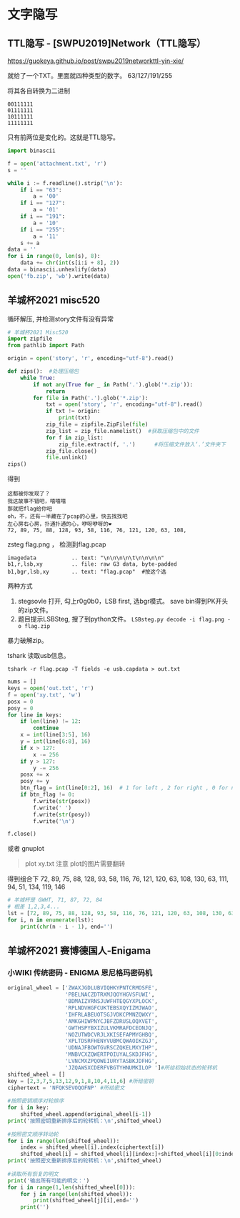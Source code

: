 
# 文字隐写
## TTL隐写 - [SWPU2019]Network（TTL隐写）

https://guokeya.github.io/post/swpu2019networkttl-yin-xie/

就给了一个TXT。里面就四种类型的数字。
63/127/191/255

将其各自转换为二进制
```
00111111
01111111
10111111
11111111
```

只有前两位是变化的。这就是TTL隐写。

```python
import binascii

f = open('attachment.txt', 'r')
s = ''

while i := f.readline().strip('\n'):
    if i == "63":
        a = '00'
    if i == "127":
        a = '01'
    if i == "191":
        a = '10'
    if i == "255":
        a = '11'
    s += a
data = ''
for i in range(0, len(s), 8):
    data += chr(int(s[i:i + 8], 2))
data = binascii.unhexlify(data)
open('fb.zip', 'wb').write(data)
```


## 羊城杯2021 misc520

循环解压, 并检测story文件有没有异常
```python
# 羊城杯2021 Misc520
import zipfile
from pathlib import Path

origin = open('story', 'r', encoding="utf-8").read()

def zips():  #处理压缩包
    while True:
        if not any(True for _ in Path('.').glob('*.zip')):
            return
        for file in Path('.').glob('*.zip'):
            txt = open('story', 'r', encoding="utf-8").read()
            if txt != origin:
                print(txt)
            zip_file = zipfile.ZipFile(file)
            zip_list = zip_file.namelist()  #获取压缩包中的文件
            for f in zip_list:
                zip_file.extract(f, '.')      #将压缩文件放入‘.’文件夹下
            zip_file.close()
            file.unlink()
zips()
```

得到
```
这都被你发现了？
我这故事不错吧，嘻嘻嘻
那就把flag给你吧
oh，不，还有一半藏在了pcap的心里，快去找找吧
左心房右心房，扑通扑通的心，咿呀咿呀的❤
72, 89, 75, 88, 128, 93, 58, 116, 76, 121, 120, 63, 108,
```
zsteg flag.png ， 检测到flag.pcap

```
imagedata           .. text: "\n\n\n\n\t\n\n\n\n"
b1,r,lsb,xy         .. file: raw G3 data, byte-padded
b1,bgr,lsb,xy       .. text: "flag.pcap"  #按这个选
```

两种方式
1. stegsovle 打开, 勾上r0g0b0，LSB first, 选bgr模式。 save bin得到PK开头的zip文件。 
2. 题目提示LSBSteg, 搜了到python文件。  `LSBsteg.py decode -i flag.png -o flag.zip`

暴力破解zip。

tshark 读取usb信息。

```
tshark -r flag.pcap -T fields -e usb.capdata > out.txt
```


```python
nums = []
keys = open('out.txt', 'r')
f = open('xy.txt', 'w')
posx = 0
posy = 0
for line in keys:
    if len(line) != 12:
        continue
    x = int(line[3:5], 16)
    y = int(line[6:8], 16)
    if x > 127:
        x -= 256
    if y > 127:
        y -= 256
    posx += x
    posy += y
    btn_flag = int(line[0:2], 16)  # 1 for left , 2 for right , 0 for nothing
    if btn_flag != 0:
        f.write(str(posx))
        f.write(' ')
        f.write(str(posy))
        f.write('\n')

f.close()
```
或者 
gnuplot
>plot xy.txt
注意 plot的图片需要翻转

得到组合下  72, 89, 75, 88, 128, 93, 58, 116, 76, 121, 120, 63, 108, 130, 63, 111, 94, 51, 134, 119, 146

```python
# 羊城杯是 GWHT, 71, 87, 72, 84
# 相差 1,2,3,4...
lst = [72, 89, 75, 88, 128, 93, 58, 116, 76, 121, 120, 63, 108, 130, 63, 111, 94, 51, 134, 119, 146]
for i, n in enumerate(lst):
    print(chr(n - i - 1), end='')

```


## 羊城杯2021 赛博德国人-Enigama



### 小WIKI 传统密码 - ENIGMA 恩尼格玛密码机

```python
original_wheel = ['ZWAXJGDLUBVIQHKYPNTCRMOSFE',
                  'PBELNACZDTRXMJQOYHGVSFUWI',
                  'BDMAIZVRNSJUWFHTEQGYXPLOCK',
                  'RPLNDVHGFCUKTEBSXQYIZMJWAO',
                  'IHFRLABEUOTSGJVDKCPMNZQWXY',
                  'AMKGHIWPNYCJBFZDRUSLOQXVET',
                  'GWTHSPYBXIZULVKMRAFDCEONJQ',
                  'NOZUTWDCVRJLXKISEFAPMYGHBQ',
                  'XPLTDSRFHENYVUBMCQWAOIKZGJ',
                  'UDNAJFBOWTGVRSCZQKELMXYIHP',
                  'MNBVCXZQWERTPOIUYALSKDJFHG',
                  'LVNCMXZPQOWEIURYTASBKJDFHG',
                  'JZQAWSXCDERFVBGTYHNUMKILOP ']#所给初始状态的轮转机
shifted_wheel = []
key = [2,3,7,5,13,12,9,1,8,10,4,11,6] #所给密钥
ciphertext = 'NFQKSEVOQOFNP' #所给密文
 
#按照密钥顺序对轮排序
for i in key:
    shifted_wheel.append(original_wheel[i-1])
print('按照密钥重新排序后的轮转机：\n',shifted_wheel)
 
#按照密文顺序转动轮
for i in range(len(shifted_wheel)):
    index = shifted_wheel[i].index(ciphertext[i])
    shifted_wheel[i] = shifted_wheel[i][index:]+shifted_wheel[i][0:index]
print('按照密文重新排序后的轮转机：\n',shifted_wheel)
 
#读取所有恢复的明文
print('输出所有可能的明文：')
for i in range(1,len(shifted_wheel[0])):
    for j in range(len(shifted_wheel)):
        print(shifted_wheel[j][i],end='')
    print('')
```
